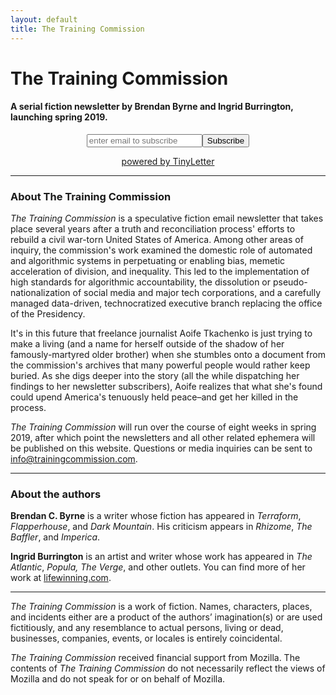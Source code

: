 ```yaml
---
layout: default
title: The Training Commission
---
```


# The Training Commission

#### A serial fiction newsletter by Brendan Byrne and Ingrid Burrington, launching spring 2019. 

 <form style="text-align:center;" action="https://tinyletter.com/The_Training_Commission" method="post" target="popupwindow" onsubmit="window.open('https://tinyletter.com/The_Training_Commission', 'popupwindow', 'scrollbars=yes,width=800,height=600');return true"><input type="text" name="email" id="tlemail" placeholder="enter email to subscribe"/><input type="hidden" value="1" name="embed"/><input type="submit" class="submit" value="Subscribe"><p><a href="https://tinyletter.com" target="_blank">powered by TinyLetter</a></p></form>

---

### **About The Training Commission**
*The Training Commission* is a speculative fiction email newsletter that takes place several years after a truth and reconciliation process' efforts to rebuild a civil war-torn United States of America. Among other areas of inquiry, the commission's work examined the domestic role of automated and algorithmic systems in perpetuating or enabling bias, memetic acceleration of division, and inequality. This led to the implementation of high standards for algorithmic accountability, the dissolution or pseudo-nationalization of social media and major tech corporations, and a carefully managed data-driven, technocratized executive branch replacing the office of the Presidency.

It's in this future that freelance journalist Aoife Tkachenko is just trying to make a living (and a name for herself outside of the shadow of her famously-martyred older brother) when she stumbles onto a document from the commission's archives that many powerful people would rather keep buried. As she digs deeper into the story (all the while dispatching her findings to her newsletter subscribers), Aoife realizes that what she's found could upend America's tenuously held peace–and get her killed in the process.

*The Training Commission* will run over the course of eight weeks in spring 2019, after which point the newsletters and all other related ephemera will be published on this website. Questions or media inquiries can be sent to [info@trainingcommission.com](mailto:info@trainingcommission.com).

---

### **About the authors**

**Brendan C. Byrne** is a writer whose fiction has appeared in *Terraform*, *Flapperhouse*, and *Dark Mountain*. His criticism appears in *Rhizome*, *The Baffler*, and *Imperica*.

**Ingrid Burrington** is an artist and writer whose work has appeared in *The Atlantic*, *Popula, The Verge*, and other outlets. You can find more of her work at [lifewinning.com](http://lifewinning.com).

---

*The Training Commission* is a work of fiction. Names, characters, places, and incidents either are a product of the authors’ imagination(s) or are used fictitiously, and any resemblance to actual persons, living or dead, businesses, companies, events, or locales is entirely coincidental.

*The Training Commission* received financial support from Mozilla. The contents of *The Training Commission* do not necessarily reflect the views of Mozilla and do not speak for or on behalf of Mozilla.
